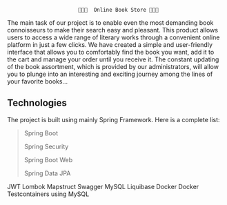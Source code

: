
                           📗📘📙  Online Book Store 📙📘📗  
   The main task of our project is to enable even the most demanding book connoisseurs to make their search easy and pleasant.
   This product allows users to access a wide range of literary works through a convenient online platform in just a few clicks. We have created a simple and user-friendly interface that allows you to comfortably find the book you want, add it to the cart and manage your order until you receive it.
   The constant updating of the book assortment, which is provided by our administrators, will allow you to plunge into an interesting and exciting journey among the lines of your favorite books...

   ## Technologies
The project is built using mainly Spring Framework. Here is a complete list:

> Spring Boot
> 
> Spring Security
> 
> Spring Boot Web
> 
> Spring Data JPA
> 
JWT
Lombok
Mapstruct
Swagger
MySQL
Liquibase
Docker
Docker Testcontainers using MySQL
